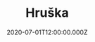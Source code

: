 ---
title: Hruška
status: Published
date: 2020-07-01T12:00:00.000Z
text: |-
  Stojí hruška v širém poli,\
  vršek se jí zelená.\
  Pod ní se pase kůň vraný,\
  pase ho má milá.\
  Pod ní se pase kůň vraný,\
  pase ho má milá.

  Proč má milá dnes pasete\
  z večera do rána?\
  Kam můj milí pojedete?\
  Já pojedu s váma.\
  Kam můj milí pojedete?\
  Já pojedu s váma.

  Ó já pojedu daleko\
  přez vody hluboké.\
  Kéž bych byl nikdy nepoznal\
  pany černooké.\
  Kéž bych byl nikdy nepoznal\
  pany černooké.
---